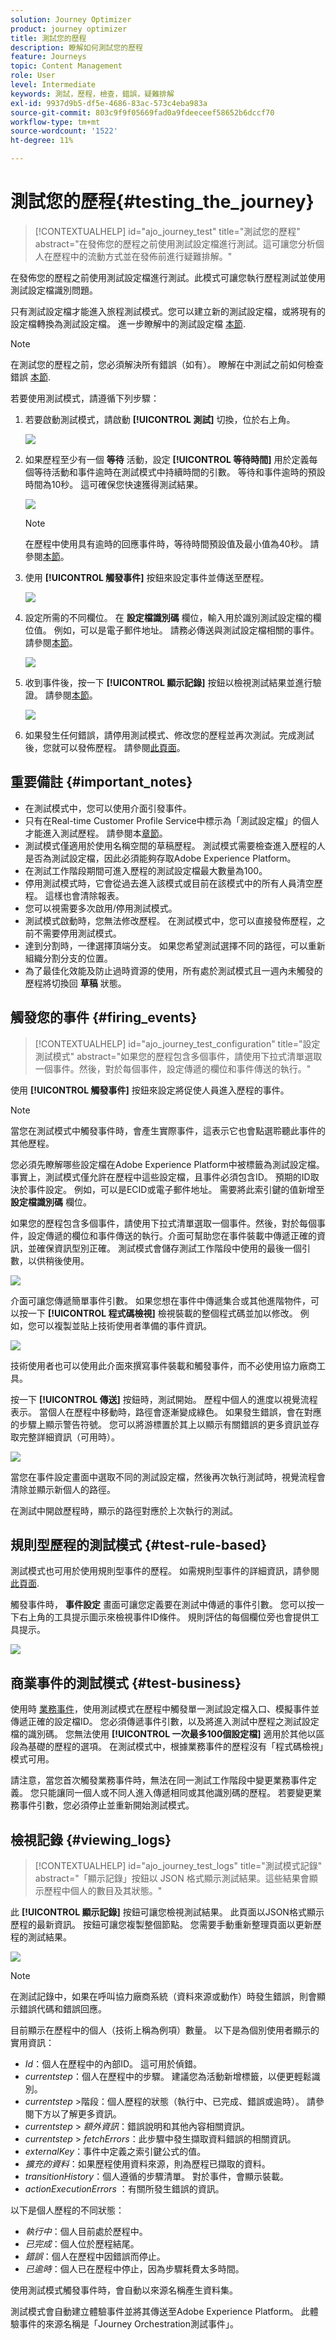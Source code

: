 ```yaml
---
solution: Journey Optimizer
product: journey optimizer
title: 測試您的歷程
description: 瞭解如何測試您的歷程
feature: Journeys
topic: Content Management
role: User
level: Intermediate
keywords: 測試，歷程，檢查，錯誤，疑難排解
exl-id: 9937d9b5-df5e-4686-83ac-573c4eba983a
source-git-commit: 803c9f9f05669fad0a9fdeeceef58652b6dccf70
workflow-type: tm+mt
source-wordcount: '1522'
ht-degree: 11%

---
```


# 測試您的歷程{#testing_the_journey}

>[!CONTEXTUALHELP]
>id="ajo_journey_test"
>title="測試您的歷程"
>abstract="在發佈您的歷程之前使用測試設定檔進行測試。這可讓您分析個人在歷程中的流動方式並在發佈前進行疑難排解。"

在發佈您的歷程之前使用測試設定檔進行測試。此模式可讓您執行歷程測試並使用測試設定檔識別問題。

只有測試設定檔才能進入旅程測試模式。您可以建立新的測試設定檔，或將現有的設定檔轉換為測試設定檔。 進一步瞭解中的測試設定檔 [本節](../segment/creating-test-profiles.md).

>[!NOTE]
>
>在測試您的歷程之前，您必須解決所有錯誤（如有）。 瞭解在中測試之前如何檢查錯誤 [本節](../building-journeys/troubleshooting.md#checking-for-errors-before-testing).

若要使用測試模式，請遵循下列步驟：

1. 若要啟動測試模式，請啟動 **[!UICONTROL 測試]** 切換，位於右上角。

   ![](assets/journeytest1.png)

1. 如果歷程至少有一個 **等待** 活動，設定 **[!UICONTROL 等待時間]** 用於定義每個等待活動和事件逾時在測試模式中持續時間的引數。 等待和事件逾時的預設時間為10秒。 這可確保您快速獲得測試結果。

   ![](assets/journeytest_wait.png)

   >[!NOTE]
   >
   >在歷程中使用具有逾時的回應事件時，等待時間預設值及最小值為40秒。 請參閱[本節](../building-journeys/reaction-events.md)。

1. 使用 **[!UICONTROL 觸發事件]** 按鈕來設定事件並傳送至歷程。

   ![](assets/journeyuctest1.png)

1. 設定所需的不同欄位。 在 **設定檔識別碼** 欄位，輸入用於識別測試設定檔的欄位值。 例如，可以是電子郵件地址。 請務必傳送與測試設定檔相關的事件。 請參閱[本節](#firing_events)。

   ![](assets/journeyuctest1-bis.png)

1. 收到事件後，按一下 **[!UICONTROL 顯示記錄]** 按鈕以檢視測試結果並進行驗證。 請參閱[本節](#viewing_logs)。

   ![](assets/journeyuctest2.png)

1. 如果發生任何錯誤，請停用測試模式、修改您的歷程並再次測試。完成測試後，您就可以發佈歷程。 請參閱[此頁面](../building-journeys/publishing-the-journey.md)。

## 重要備註 {#important_notes}

* 在測試模式中，您可以使用介面引發事件。
* 只有在Real-time Customer Profile Service中標示為「測試設定檔」的個人才能進入測試歷程。 請參閱本[章節](../segment/creating-test-profiles.md)。
* 測試模式僅適用於使用名稱空間的草稿歷程。 測試模式需要檢查進入歷程的人是否為測試設定檔，因此必須能夠存取Adobe Experience Platform。
* 在測試工作階段期間可進入歷程的測試設定檔最大數量為100。
* 停用測試模式時，它會從過去進入該模式或目前在該模式中的所有人員清空歷程。 這樣也會清除報表。
* 您可以視需要多次啟用/停用測試模式。
* 測試模式啟動時，您無法修改歷程。 在測試模式中，您可以直接發佈歷程，之前不需要停用測試模式。
* 達到分割時，一律選擇頂端分支。 如果您希望測試選擇不同的路徑，可以重新組織分割分支的位置。
* 為了最佳化效能及防止過時資源的使用，所有處於測試模式且一週內未觸發的歷程將切換回 **草稿** 狀態。

## 觸發您的事件 {#firing_events}

>[!CONTEXTUALHELP]
>id="ajo_journey_test_configuration"
>title="設定測試模式"
>abstract="如果您的歷程包含多個事件，請使用下拉式清單選取一個事件。然後，對於每個事件，設定傳遞的欄位和事件傳送的執行。"

使用 **[!UICONTROL 觸發事件]** 按鈕來設定將促使人員進入歷程的事件。

>[!NOTE]
>
>當您在測試模式中觸發事件時，會產生實際事件，這表示它也會點選聆聽此事件的其他歷程。

您必須先瞭解哪些設定檔在Adobe Experience Platform中被標籤為測試設定檔。 事實上，測試模式僅允許在歷程中這些設定檔，且事件必須包含ID。 預期的ID取決於事件設定。 例如，可以是ECID或電子郵件地址。 需要將此索引鍵的值新增至 **設定檔識別碼** 欄位。

如果您的歷程包含多個事件，請使用下拉式清單選取一個事件。然後，對於每個事件，設定傳遞的欄位和事件傳送的執行。介面可幫助您在事件裝載中傳遞正確的資訊，並確保資訊型別正確。 測試模式會儲存測試工作階段中使用的最後一個引數，以供稍後使用。

![](assets/journeytest4.png)

介面可讓您傳遞簡單事件引數。 如果您想在事件中傳遞集合或其他進階物件，可以按一下 **[!UICONTROL 程式碼檢視]** 檢視裝載的整個程式碼並加以修改。 例如，您可以複製並貼上技術使用者準備的事件資訊。

![](assets/journeytest5.png)

技術使用者也可以使用此介面來撰寫事件裝載和觸發事件，而不必使用協力廠商工具。

按一下 **[!UICONTROL 傳送]** 按鈕時，測試開始。 歷程中個人的進度以視覺流程表示。 當個人在歷程中移動時，路徑會逐漸變成綠色。 如果發生錯誤，會在對應的步驟上顯示警告符號。 您可以將游標置於其上以顯示有關錯誤的更多資訊並存取完整詳細資訊（可用時）。

![](assets/journeytest6.png)

當您在事件設定畫面中選取不同的測試設定檔，然後再次執行測試時，視覺流程會清除並顯示新個人的路徑。

在測試中開啟歷程時，顯示的路徑對應於上次執行的測試。

## 規則型歷程的測試模式 {#test-rule-based}

測試模式也可用於使用規則型事件的歷程。 如需規則型事件的詳細資訊，請參閱 [此頁面](../event/about-events.md).

觸發事件時， **事件設定** 畫面可讓您定義要在測試中傳遞的事件引數。 您可以按一下右上角的工具提示圖示來檢視事件ID條件。 規則評估的每個欄位旁也會提供工具提示。

![](assets/jo-event8.png)

## 商業事件的測試模式 {#test-business}

使用時 [業務事件](../event/about-events.md)，使用測試模式在歷程中觸發單一測試設定檔入口、模擬事件並傳遞正確的設定檔ID。 您必須傳遞事件引數，以及將進入測試中歷程之測試設定檔的識別碼。 您無法使用 **[!UICONTROL 一次最多100個設定檔]** 適用於其他以區段為基礎的歷程的選項。 在測試模式中，根據業務事件的歷程沒有「程式碼檢視」模式可用。

請注意，當您首次觸發業務事件時，無法在同一測試工作階段中變更業務事件定義。 您只能讓同一個人或不同人進入傳遞相同或其他識別碼的歷程。 若要變更業務事件引數，您必須停止並重新開始測試模式。

## 檢視記錄 {#viewing_logs}

>[!CONTEXTUALHELP]
>id="ajo_journey_test_logs"
>title="測試模式記錄"
>abstract="「顯示記錄」按鈕以 JSON 格式顯示測試結果。這些結果會顯示歷程中個人的數目及其狀態。"

此 **[!UICONTROL 顯示記錄]** 按鈕可讓您檢視測試結果。 此頁面以JSON格式顯示歷程的最新資訊。 按鈕可讓您複製整個節點。 您需要手動重新整理頁面以更新歷程的測試結果。

![](assets/journeytest3.png)


>[!NOTE]
>
>在測試記錄中，如果在呼叫協力廠商系統（資料來源或動作）時發生錯誤，則會顯示錯誤代碼和錯誤回應。

目前顯示在歷程中的個人（技術上稱為例項）數量。 以下是為個別使用者顯示的實用資訊：

* _Id_：個人在歷程中的內部ID。 這可用於偵錯。
* _currentstep_：個人在歷程中的步驟。 建議您為活動新增標籤，以便更輕鬆識別。
* _currentstep_ >階段：個人歷程的狀態（執行中、已完成、錯誤或逾時）。 請參閱下方以了解更多資訊。
* _currentstep_ > _額外資訊_：錯誤說明和其他內容相關資訊。
* _currentstep_ > _fetchErrors_：此步驟中發生擷取資料錯誤的相關資訊。
* _externalKey_：事件中定義之索引鍵公式的值。
* _擴充的資料_：如果歷程使用資料來源，則為歷程已擷取的資料。
* _transitionHistory_：個人遵循的步驟清單。 對於事件，會顯示裝載。
* _actionExecutionErrors_ ：有關所發生錯誤的資訊。

以下是個人歷程的不同狀態：

* _執行中_：個人目前處於歷程中。
* _已完成_：個人位於歷程結尾。
* _錯誤_：個人在歷程中因錯誤而停止。
* _已逾時_：個人已在歷程中停止，因為步驟耗費太多時間。

使用測試模式觸發事件時，會自動以來源名稱產生資料集。

測試模式會自動建立體驗事件並將其傳送至Adobe Experience Platform。 此體驗事件的來源名稱是「Journey Orchestration測試事件」。

